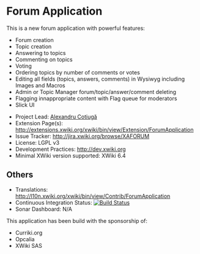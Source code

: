 # Forum Application

This is a new forum application with powerful features:

- Forum creation
- Topic creation
- Answering to topics
- Commenting on topics
- Voting
- Ordering topics by number of comments or votes
- Editing all fields (topics, answers, comments) in Wysiwyg including Images and Macros
- Admin or Topic Manager forum/topic/answer/comment deleting
- Flagging innappropriate content with Flag queue for moderators
- Slick UI

* Project Lead: [Alexandru Cotiugă](http://www.xwiki.org/xwiki/bin/view/XWiki/acotiuga)
* Extension Page(s): http://extensions.xwiki.org/xwiki/bin/view/Extension/ForumApplication
* Issue Tracker: http://jira.xwiki.org/browse/XAFORUM
* License: LGPL v3
* Development Practices: http://dev.xwiki.org
* Minimal XWiki version supported: XWiki 6.4

## Others
* Translations: http://l10n.xwiki.org/xwiki/bin/view/Contrib/ForumApplication
* Continuous Integration Status: [![Build Status](http://ci.xwiki.org/buildStatus/icon?job=Contrib%20-%20Forum%20Application)](http://ci.xwiki.org/job/Contrib%20-%20Forum%20Application/)
* Sonar Dashboard: N/A


This application has been build with the sponsorship of:

- Curriki.org
- Opcalia
- XWiki SAS
